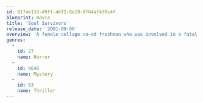 ```yaml
---
id: 0174e133-d9ff-46f2-8e19-8f64af430c4f
blueprint: movie
title: 'Soul Survivors'
release_date: '2001-09-06'
overview: 'A female collage co-ed freshman who was involved in a fatal car crash discovers she may not have survived the tragedy after all when she becomes caught between the world of the living and the dead A sort of limbo state of being between both the real and the spirit worlds in which the ghosts of the afterlife want to collect her, or even worse, use her body in its transition state to enter our world'
genres:
  -
    id: 27
    name: Horror
  -
    id: 9648
    name: Mystery
  -
    id: 53
    name: Thriller
---
```


